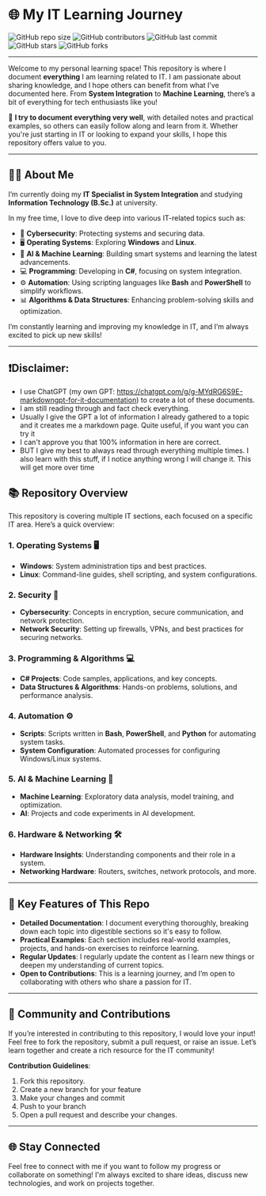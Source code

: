 # 🌐 My IT Learning Journey

![GitHub repo size](https://img.shields.io/github/repo-size/MatthiasWeier/Everything-I-Learn?color=blue) 
![GitHub contributors](https://img.shields.io/github/contributors/MatthiasWeier/Everything-I-Learn?color=blue) 
![GitHub last commit](https://img.shields.io/github/last-commit/MatthiasWeier/Everything-I-Learn?color=green) 
![GitHub stars](https://img.shields.io/github/stars/MatthiasWeier/Everything-I-Learn?style=social) 
![GitHub forks](https://img.shields.io/github/forks/MatthiasWeier/Everything-I-Learn?style=social)


---

Welcome to my personal learning space! This repository is where I document **everything** I am learning related to IT. I am passionate about sharing knowledge, and I hope others can benefit from what I’ve documented here. From **System Integration** to **Machine Learning**, there’s a bit of everything for tech enthusiasts like you!

🌟 **I try to document everything very well**, with detailed notes and practical examples, so others can easily follow along and learn from it. Whether you're just starting in IT or looking to expand your skills, I hope this repository offers value to you.

---

## 👨‍💻 About Me

I’m currently doing my **IT Specialist in System Integration** and studying **Information Technology (B.Sc.)** at university. 

In my free time, I love to dive deep into various IT-related topics such as:

- 🔐 **Cybersecurity**: Protecting systems and securing data.
- 🖥️ **Operating Systems**: Exploring **Windows** and **Linux**.
- 🧠 **AI & Machine Learning**: Building smart systems and learning the latest advancements.
- 💻 **Programming**: Developing in **C#**, focusing on system integration.
- ⚙️ **Automation**: Using scripting languages like **Bash** and **PowerShell** to simplify workflows.
- 📊 **Algorithms & Data Structures**: Enhancing problem-solving skills and optimization.

I’m constantly learning and improving my knowledge in IT, and I’m always excited to pick up new skills!

---

## ❗Disclaimer:

- I use ChatGPT (my own GPT: https://chatgpt.com/g/g-MYdRG6S9E-markdowngpt-for-it-documentation) to create a lot of these documents.
- I am still reading through and fact check everything.
- Usually I give the GPT a lot of information I already gathered to a topic and it creates me a markdown page. Quite useful, if you want you can try it
- I can't approve you that 100% information in here are correct.
- BUT I give my best to always read through everything multiple times. I also learn with this stuff, if I notice anything wrong I will change it. This will get more over time

## 📚 Repository Overview

This repository is covering multiple IT sections, each focused on a specific IT area. Here’s a quick overview:

### 1. **Operating Systems** 🖥️
   - **Windows**: System administration tips and best practices.
   - **Linux**: Command-line guides, shell scripting, and system configurations.

### 2. **Security** 🔐
   - **Cybersecurity**: Concepts in encryption, secure communication, and network protection.
   - **Network Security**: Setting up firewalls, VPNs, and best practices for securing networks.

### 3. **Programming & Algorithms** 💻
   - **C# Projects**: Code samples, applications, and key concepts.
   - **Data Structures & Algorithms**: Hands-on problems, solutions, and performance analysis.

### 4. **Automation** ⚙️
   - **Scripts**: Scripts written in **Bash**, **PowerShell**, and **Python** for automating system tasks.
   - **System Configuration**: Automated processes for configuring Windows/Linux systems.

### 5. **AI & Machine Learning** 🤖
   - **Machine Learning**: Exploratory data analysis, model training, and optimization.
   - **AI**: Projects and code experiments in AI development.

### 6. **Hardware & Networking** 🛠️
   - **Hardware Insights**: Understanding components and their role in a system.
   - **Networking Hardware**: Routers, switches, network protocols, and more.

---

## 🎯 Key Features of This Repo

- **Detailed Documentation**: I document everything thoroughly, breaking down each topic into digestible sections so it's easy to follow.
- **Practical Examples**: Each section includes real-world examples, projects, and hands-on exercises to reinforce learning.
- **Regular Updates**: I regularly update the content as I learn new things or deepen my understanding of current topics.
- **Open to Contributions**: This is a learning journey, and I’m open to collaborating with others who share a passion for IT.

---

## 👥 Community and Contributions

If you’re interested in contributing to this repository, I would love your input! Feel free to fork the repository, submit a pull request, or raise an issue. Let’s learn together and create a rich resource for the IT community!

**Contribution Guidelines**:

1. Fork this repository.
2. Create a new branch for your feature
3. Make your changes and commit
4. Push to your branch
5. Open a pull request and describe your changes.
---

## 🌐 Stay Connected

Feel free to connect with me if you want to follow my progress or collaborate on something! I'm always excited to share ideas, discuss new technologies, and work on projects together.
